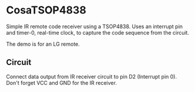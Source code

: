 CosaTSOP4838
=============
Simple IR remote code receiver using a TSOP4838. Uses an interrupt pin
and timer-0, real-time clock, to capture the code sequence from the
circuit. 

The demo is for an LG remote.

Circuit
-------
Connect data output from IR receiver circuit to pin D2 (Interrupt pin
0). Don't forget VCC and GND for the IR receiver.


